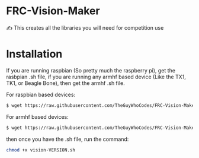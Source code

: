 # FRC-Vision-Maker
✍ This creates all the libraries you will need for competition use 

# Installation

If you are running raspbian (So pretty much the raspberry pi), get the rasbpian .sh file, if you are running any armhf based device
(Like the TX1, TK1, or Beagle Bone), then get the armhf .sh file.

For raspbian based devices:
```sh
$ wget https://raw.githubusercontent.com/TheGuyWhoCodes/FRC-Vision-Maker/master/vision-raspbian.sh
```
For armhf based devices:
```sh
$ wget https://raw.githubusercontent.com/TheGuyWhoCodes/FRC-Vision-Maker/master/vision-armhf.sh
```


then once you have the .sh file, run the command:

```sh
chmod +x vision-VERSION.sh
```
